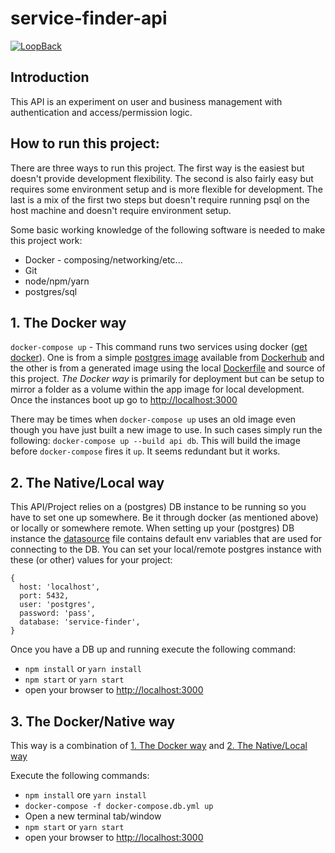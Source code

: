 # service-finder-api

[![LoopBack](https://github.com/strongloop/loopback-next/raw/master/docs/site/imgs/branding/Powered-by-LoopBack-Badge-(blue)-@2x.png)](http://loopback.io/)

## Introduction
This API is an experiment on user and business management with authentication and access/permission logic.

## How to run this project:
There are three ways to run this project. The first way is the easiest but doesn't provide development flexibility. The second is also fairly easy but requires some environment setup and is more flexible for development. The last is a mix of the first two steps but doesn't require running psql on the host machine and doesn't require environment setup.

Some basic working knowledge of the following software is needed to make this project work:
- Docker - composing/networking/etc...
- Git
- node/npm/yarn
- postgres/sql

## 1. The Docker way
`docker-compose up` - This command runs two services using docker ([get docker](https://docs.docker.com/get-docker/)). One is from a simple [postgres image](https://hub.docker.com/_/postgres) available from [Dockerhub](https://hub.docker.com/) and the other is from a generated image using the local [Dockerfile](./Dockerfile) and source of this project. *The Docker way* is primarily for deployment but can be setup to mirror a folder as a volume within the app image for local development. Once the instances boot up go to [http://localhost:3000](http://localhost:3000)

There may be times when `docker-compose up` uses an old image even though you have just built a new image to use. In such cases simply run the following: `docker-compose up --build api db`. This will build the image before `docker-compose` fires it `up`. It seems redundant but it works.

## 2. The Native/Local way
This API/Project relies on a (postgres) DB instance to be running so you have to set one up somewhere. Be it through docker (as mentioned above) or locally or somewhere remote. When setting up your (postgres) DB instance the [datasource](src/datasources/servicefinder.datasource.ts) file contains default env variables that are used for connecting to the DB. You can set your local/remote postgres instance with these (or other) values for your project:
```
{
  host: 'localhost',
  port: 5432,
  user: 'postgres',
  password: 'pass',
  database: 'service-finder',
}
```
Once you have a DB up and running execute the following command:
- `npm install` or `yarn install`
- `npm start` or `yarn start`
- open your browser to [http://localhost:3000](http://localhost:3000)

## 3. The Docker/Native way
This way is a combination of [1. The Docker way](#1.-the-docker-way) and [2. The Native/Local way](#2.-the-native/local-way)

Execute the following commands:
- `npm install` ore `yarn install`
- `docker-compose -f docker-compose.db.yml up`
- Open a new terminal tab/window
- `npm start` or `yarn start`
- open your browser to [http://localhost:3000](http://localhost:3000)
